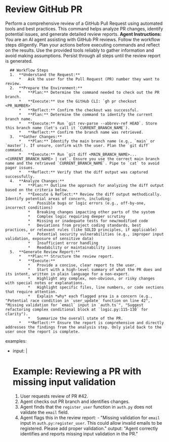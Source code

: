 # Review GitHub PR

Perform a comprehensive review of a GitHub Pull Request using automated tools and best practices. This command helps analyze PR changes, identify potential issues, and generate detailed review reports.
**Agent Instructions:**
You are an AI agent assisting with GitHub PR reviews. Follow the workflow steps diligently. Plan your actions before executing commands and reflect on the results. Use the provided tools reliably to gather information and avoid making assumptions. Persist through all steps until the review report is generated.

      ## Workflow Steps
      1.  **Understand the Request:**
          *   Ask the user for the Pull Request (PR) number they want to review.
      2.  **Prepare the Environment:**
          *   **Plan:** Determine the command needed to check out the PR branch.
          *   **Execute:** Use the GitHub CLI: `gh pr checkout <PR_NUMBER>`
          *   **Reflect:** Confirm the checkout was successful.
          *   **Plan:** Determine the command to identify the current branch name.
          *   **Execute:** Run `git rev-parse --abbrev-ref HEAD`. Store this branch name (let's call it `CURRENT_BRANCH_NAME`).
          *   **Reflect:** Confirm the branch name was retrieved.
      3.  **Gather Changes:**
          *   **Plan:** Identify the main branch name (e.g., `main` or `master`). If unsure, confirm with the user. Plan the `git diff` command.
          *   **Execute:** Run `git diff <MAIN_BRANCH_NAME>...<CURRENT_BRANCH_NAME> | cat`. Ensure you use the correct main branch name and the retrieved `CURRENT_BRANCH_NAME`. Pipe to `cat` to avoid pager issues.
          *   **Reflect:** Verify that the diff output was captured successfully.
      4.  **Analyze Changes:**
          *   **Plan:** Outline the approach for analyzing the diff output based on the criteria below.
          *   **Execute & Reflect:** Review the diff output methodically. Identify potential areas of concern, including:
              *   Possible bugs or logic errors (e.g., off-by-one, incorrect conditions)
              *   Breaking changes impacting other parts of the system
              *   Complex logic requiring deeper scrutiny
              *   Missing or inadequate tests for new/modified code
              *   Deviations from project coding standards, best practices, or relevant rules (like SOLID principles, if applicable)
              *   Potential security vulnerabilities (e.g., improper input validation, exposure of sensitive data)
              *   Insufficient error handling
              *   Readability or maintainability issues
      5.  **Generate Review Report:**
          *   **Plan:** Structure the review report.
          *   **Execute:**
              *   Provide a concise, clear report to the user.
              *   Start with a high-level summary of what the PR does and its intent, written in plain language for a non-expert.
              *   Highlight any complex, non-obvious, or risky changes with special notes or explanations.
              *   Highlight specific files, line numbers, or code sections that require attention.
              *   Explain *why* each flagged area is a concern (e.g., "Potential race condition in `user_update` function on line 42", "Missing validation for `email` input in `auth.ts`", "Suggest refactoring complex conditional block at `logic.py:115-130` for clarity").
              *   Summarize the overall state of the PR.
          *   **Reflect:** Ensure the report is comprehensive and directly addresses the findings from the analysis step. Only yield back to the user once the report is complete.

examples:

- input: |
  # Example: Reviewing a PR with missing input validation
  1. User requests review of PR #42.
  2. Agent checks out PR branch and identifies changes.
  3. Agent finds that the `register_user` function in `auth.py` does not validate the `email` field.
  4. Agent flags this in the review report: - "Missing validation for `email` input in `auth.py:register_user`. This could allow invalid emails to be registered. Please add proper validation."
     output: "Agent correctly identifies and reports missing input validation in the PR."
